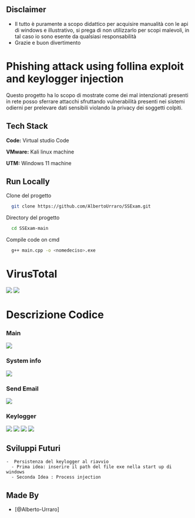 ## Disclaimer

- Il tutto è puramente a scopo didattico per acquisire manualità con le api di windows e illustrativo, si prega di non utilizzarlo per scopi malevoli, in tal caso io sono esente da qualsiasi responsabilità
- Grazie e buon divertimento

# Phishing attack using follina exploit and keylogger injection

Questo progetto ha lo scopo di mostrate come dei mal intenzionati presenti in rete posso sferrare attacchi sfruttando vulnerabilità presenti nei sistemi odierni per prelevare dati sensibili violando la privacy dei soggetti colpiti.

## Tech Stack

**Code:** Virtual studio Code

**VMware:** Kali linux machine

**UTM:** Windows 11 machine

## Run Locally

Clone del progetto

```bash
  git clone https://github.com/AlbertoUrraro/SSExam.git
```

Directory del progetto

```bash
  cd SSExam-main
```

Compile code on cmd

```bash
  g++ main.cpp -o <nomedeciso>.exe
```

# VirusTotal

![](https://github.com/AlbertoUrraro/SSExam/blob/main/Immagini%20/virustotal.png)
![](https://github.com/AlbertoUrraro/SSExam/blob/main/Immagini%20/virus%20total%202.png)

# Descrizione Codice

### Main

![](https://github.com/AlbertoUrraro/SSExam/blob/main/Immagini%20/Main.png)

### System info

![](https://github.com/AlbertoUrraro/SSExam/blob/main/Immagini%20/systeminfo.png)

### Send Email

![](https://github.com/AlbertoUrraro/SSExam/blob/main/Immagini%20/email.png)

### Keylogger

![](https://github.com/AlbertoUrraro/SSExam/blob/main/Immagini%20/key1.png)
![](https://github.com/AlbertoUrraro/SSExam/blob/main/Immagini%20/key2.png)
![](https://github.com/AlbertoUrraro/SSExam/blob/main/Immagini%20/key3.png)
![](https://github.com/AlbertoUrraro/SSExam/blob/main/Immagini%20/key4.png)

## Sviluppi Futuri

    -  Persistenza del keylogger al riavvio
      - Prima idea: inserire il path del file exe nella start up di windows
      - Seconda Idea : Process injection

## Made By

- [@Alberto-Urraro]

